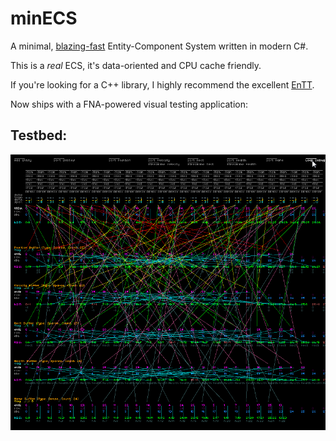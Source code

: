 # minECS

A minimal, [blazing-fast](https://github.com/Alan-FGR/minECS/issues/1) Entity-Component System written in modern C#.

This is a *real* ECS, it's data-oriented and CPU cache friendly.

If you're looking for a C++ library, I highly recommend the excellent [EnTT](https://github.com/skypjack/entt).

Now ships with a FNA-powered visual testing application:

## Testbed:

![](gif1.gif)